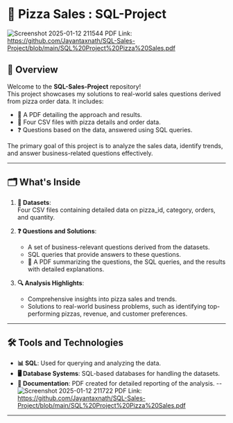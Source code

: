 # 🍕 Pizza Sales : SQL-Project

![Screenshot 2025-01-12 211544](https://github.com/user-attachments/assets/63504e30-8a30-4708-83c2-b1690fc61fa1)
PDF Link: https://github.com/Jayantaxnath/SQL-Sales-Project/blob/main/SQL%20Project%20Pizza%20Sales.pdf
## 📖 Overview
Welcome to the **SQL-Sales-Project** repository!  
This project showcases my solutions to real-world sales questions derived from pizza order data. It includes:  
- 📄 A PDF detailing the approach and results.  
- 📂 Four CSV files with pizza details and order data.  
- ❓ Questions based on the data, answered using SQL queries.  

The primary goal of this project is to analyze the sales data, identify trends, and answer business-related questions effectively.

---

## 🗂️ What's Inside
1. **📂 Datasets**:  
   Four CSV files containing detailed data on pizza_id, category, orders, and quantity.

2. **❓ Questions and Solutions**:  
   - A set of business-relevant questions derived from the datasets.  
   - SQL queries that provide answers to these questions.  
   - 📄 A PDF summarizing the questions, the SQL queries, and the results with detailed explanations.

3. **🔍 Analysis Highlights**:  
   - Comprehensive insights into pizza sales and trends.  
   - Solutions to real-world business problems, such as identifying top-performing pizzas, revenue, and customer preferences.

---

## 🛠️ Tools and Technologies
- **📊 SQL**: Used for querying and analyzing the data.  
- **🖥️ Database Systems**: SQL-based databases for handling the datasets.  
- **📄 Documentation**: PDF created for detailed reporting of the analysis.
--
![Screenshot 2025-01-12 211722](https://github.com/user-attachments/assets/417a7ea4-336c-481b-b31c-1c65ec5ab953)
PDF Link: https://github.com/Jayantaxnath/SQL-Sales-Project/blob/main/SQL%20Project%20Pizza%20Sales.pdf
---
